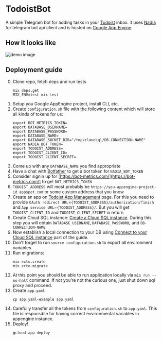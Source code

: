 # TodoistBot

A simple Telegram bot for adding tasks in your [Todoist](https://todoist.com) inbox. It uses [Nadia](https://github.com/zhyu/nadia) for telegram bot api client and is hosted on [Google App Engine](https://cloud.google.com/appengine/)

## How it looks like

![demo image](demo.png)

## Deployment guide


0. Clone repo, fetch deps and run tests
    ```
    mix deps.get
    MIX_ENV=test mix test
    ```
1. Setup you Google AppEngine project, install CLI, etc.
2. Create `configuration.sh` file with the following content which will store all kinds of tokens for us:
    ```
    export BOT_METRICS_TOKEN=
    export DATABASE_USERNAME=
    export DATABASE_PASSWORD=
    export DATABASE_NAME=
    export DATABASE_SOCKET_DIR="/tmp/cloudsql/DB-CONNECTION-NAME"
    export NADIA_BOT_TOKEN=
    export TODOIST_ADDRESS=
    export TODOIST_CLIENT_ID=
    export TODOIST_CLIENT_SECRET=
    ```
3. Come up with any `DATABASE_NAME` you find appropriate
4. Have a chat with [Botfather](https://core.telegram.org/bots#6-botfather) to get a bot token for `NADIA_BOT_TOKEN`
5. Consider signin up for [https://bot-metrics.com/](https://bot-metrics.com/) to get `BOT_METRICS_TOKEN`
6. `TODOIST_ADDRESS` will most probably be `https://you-appengine-project-id.appspot.com` or some custom address that you know
7. Create an app on [Todoist App Management](https://developer.todoist.com/appconsole.html) page. For this you need to provide `OAuth redirect URL`=`{TODOIST_ADDRESS}/authorization/finish` and `App service URL`=`{TODOIST_ADDRESS}/`. But you will get `TODOIST_CLIENT_ID` and `TODOIST_CLIENT_SECRET` in return
8. Create Cloud SQL instance: [Create a Cloud SQL instance](https://cloud.google.com/community/tutorials/elixir-phoenix-on-google-app-engine). During this step you will obtain `DATABASE_USERNAME`, `DATABASE_PASSWORD`, and `DB-CONNECTION-NAME`
9. Now establish a local connection to your DB using [Connect to your Cloud SQL instance](https://cloud.google.com/community/tutorials/elixir-phoenix-on-google-app-engine) part of the guide.
10. Don't forget to run `source configuration.sh` to export all environment variables.
11. Run migrations:
    ```
    mix ecto.create
    mix ecto.migrate
    ```
12. At this point you should be able to run application locally via `mix run --no-halt` command. If not you're not the curious one, just shut down sql proxy and proceed.
13. Create `app.yaml`
    ```
    cp app.yaml-example app.yaml
    ```
14. Carefully transfer all the tokens from `configuration.sh` to `app.yaml`. This file is responsible for having correct environmental variables in appengine instance.
15. Deploy!
    ```
    gcloud app deploy
    ```